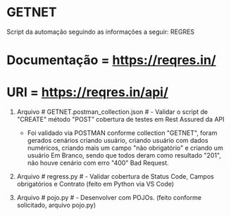 # GETNET
Script da automação seguindo as informações a seguir: REGRES

# Documentação = https://reqres.in/
# URI = https://reqres.in/api/

1) Arquivo # GETNET.postman_collection.json # - Validar o script de "CREATE" método "POST” cobertura de testes em Rest Assured da API
    - Foi validado via POSTMAN conforme collection "GETNET", foram gerados cenários criando usuário, criando usuário com dados numéricos, criando mais um campo "não obrigatório" e criando um usuário Em Branco, sendo que todos deram como resultado "201", não houve cenário com erro "400" Bad Request.

2) Arquivo # regress.py # - Validar cobertura de Status Code, Campos obrigatórios e Contrato (feito em Python via VS Code)

3) Arquivo # pojo.py # - Desenvolver com POJOs. (feito conforme solicitado, arquivo pojo.py)

